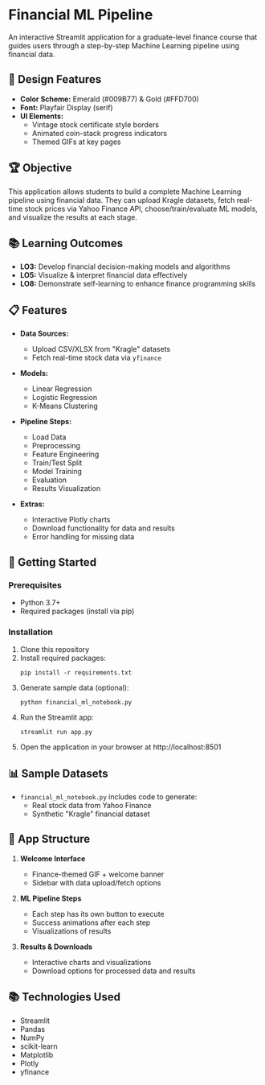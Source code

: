 # Financial ML Pipeline

An interactive Streamlit application for a graduate-level finance course that guides users through a step-by-step Machine Learning pipeline using financial data.

## 🎨 Design Features

- **Color Scheme:** Emerald (#009B77) & Gold (#FFD700)
- **Font:** Playfair Display (serif)
- **UI Elements:** 
  - Vintage stock certificate style borders
  - Animated coin-stack progress indicators
  - Themed GIFs at key pages

## 🏆 Objective

This application allows students to build a complete Machine Learning pipeline using financial data. They can upload Kragle datasets, fetch real-time stock prices via Yahoo Finance API, choose/train/evaluate ML models, and visualize the results at each stage.

## 📚 Learning Outcomes

- **LO3:** Develop financial decision-making models and algorithms
- **LO5:** Visualize & interpret financial data effectively
- **LO8:** Demonstrate self-learning to enhance finance programming skills

## 📋 Features

- **Data Sources:**
  - Upload CSV/XLSX from "Kragle" datasets
  - Fetch real-time stock data via `yfinance`
  
- **Models:**
  - Linear Regression
  - Logistic Regression
  - K-Means Clustering
  
- **Pipeline Steps:**
  - Load Data
  - Preprocessing
  - Feature Engineering
  - Train/Test Split
  - Model Training
  - Evaluation
  - Results Visualization
  
- **Extras:**
  - Interactive Plotly charts
  - Download functionality for data and results
  - Error handling for missing data

## 🚀 Getting Started

### Prerequisites

- Python 3.7+
- Required packages (install via pip)

### Installation

1. Clone this repository
2. Install required packages:
   ```
   pip install -r requirements.txt
   ```
3. Generate sample data (optional):
   ```
   python financial_ml_notebook.py
   ```
4. Run the Streamlit app:
   ```
   streamlit run app.py
   ```
5. Open the application in your browser at http://localhost:8501

## 📊 Sample Datasets

- `financial_ml_notebook.py` includes code to generate:
  - Real stock data from Yahoo Finance
  - Synthetic "Kragle" financial dataset

## 📱 App Structure

1. **Welcome Interface**
   - Finance-themed GIF + welcome banner
   - Sidebar with data upload/fetch options
   
2. **ML Pipeline Steps**
   - Each step has its own button to execute
   - Success animations after each step
   - Visualizations of results
   
3. **Results & Downloads**
   - Interactive charts and visualizations
   - Download options for processed data and results

## 📚 Technologies Used

- Streamlit
- Pandas
- NumPy
- scikit-learn
- Matplotlib
- Plotly
- yfinance 
